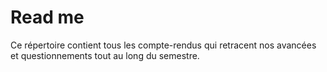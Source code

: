 # Read me

Ce répertoire contient tous les compte-rendus qui retracent nos avancées 
et questionnements tout au long du semestre.